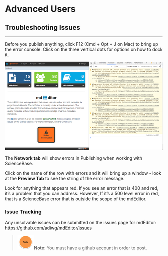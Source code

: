 # Advanced Users



## Troubleshooting Issues

---

Before you publish anything, click F12 \(Cmd + Opt + J on Mac\) to bring up the error console. Click on the three vertical dots for options on how to dock it.

![](/assets/error_c_screenshot.png)

The **Network tab** will show errors in Publishing when working with ScienceBase.

Click on the name of the row with errors and it will bring up a window - look at the **Preview Tab** to see the string of the error message.

Look for anything that appears red. If you see an error that is 400 and red, it’s a problem that you can address. However, If it’s a 500 level error in red, that is a ScienceBase error that is outside the scope of the mdEditor.

### Issue Tracking

Any unsolvable issues can be submitted on the issues page for mdEditor: [https://github.com/adiwg/mdEditor/issues ](https://github.com/adiwg/mdEditor/issues)

> ![](/assets/note_small.png)**Note**: You must have a github account in order to post.



## 